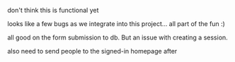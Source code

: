 don't think this is functional yet

looks like a few bugs as we integrate into this project... all part of the fun :)

all good on the form submission to db. But an issue with creating a session.

also need to send people to the signed-in homepage after
